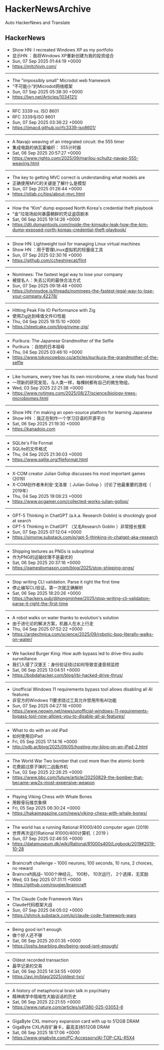 # HackerNewsArchive
Auto HackerNews and Translate

## HackerNews
* Show HN: I recreated Windows XP as my portfolio
* 显示HN ：我将Windows XP重新创建为我的投资组合
* Sun, 07 Sep 2025 01:44:19 +0000
* https://mitchivin.com/
----
* The "impossibly small" Microdot web framework
* “不可能小”的Microdot网络框架
* Sun, 07 Sep 2025 05:38:30 +0000
* https://lwn.net/Articles/1034121/
----
* RFC 3339 vs. ISO 8601
* RFC 3339与ISO 8601
* Sun, 07 Sep 2025 03:36:22 +0000
* https://ijmacd.github.io/rfc3339-iso8601/
----
* A Navajo weaving of an integrated circuit: the 555 timer
* 集成电路的纳瓦霍编织： 555计时器
* Sat, 06 Sep 2025 20:57:27 +0000
* https://www.righto.com/2025/09/marilou-schultz-navajo-555-weaving.html
----
* The key to getting MVC correct is understanding what models are
* 正确使用MVC的关键是了解什么是模型
* Sun, 07 Sep 2025 01:26:44 +0000
* https://stlab.cc/tips/about-mvc.html
----
* How the “Kim” dump exposed North Korea's credential theft playbook
* “金”垃圾场如何暴露朝鲜的凭证盗窃剧本
* Sat, 06 Sep 2025 19:14:26 +0000
* https://dti.domaintools.com/inside-the-kimsuky-leak-how-the-kim-dump-exposed-north-koreas-credential-theft-playbook/
----
* Show HN: Lightweight tool for managing Linux virtual machines
* Show HN ：用于管理Linux虚拟机的轻量级工具
* Sun, 07 Sep 2025 02:30:16 +0000
* https://github.com/ccheshirecat/flint
----
* Nominees: The fastest legal way to lose your company
* 被提名人：失去公司的最快合法方式
* Sun, 07 Sep 2025 09:18:48 +0000
* https://johnnydoe.is/threads/nominees-the-fastest-legal-way-to-lose-your-company.42278/
----
* Hitting Peak File IO Performance with Zig
* 使用Zig达到峰值文件IO性能
* Thu, 04 Sep 2025 19:15:10 +0000
* https://steelcake.com/blog/nvme-zig/
----
* Purikura: The Japanese Grandmother of the Selfie
* Purikura ：自拍的日本祖母
* Thu, 04 Sep 2025 03:46:10 +0000
* https://www.tokyocowboy.co/articles/purikura-the-grandmother-of-the-selfie
----
* Like humans, every tree has its own microbiome, a new study has found
* 一项新的研究发现，与人类一样，每棵树都有自己的微生物组，
* Wed, 03 Sep 2025 22:21:38 +0000
* https://www.nytimes.com/2025/08/27/science/biology-trees-microbiomes.html
----
* Show HN: I'm making an open-source platform for learning Japanese
* Show HN ：我正在制作一个学习日语的开源平台
* Sat, 06 Sep 2025 21:19:30 +0000
* https://kanadojo.com
----
* SQLite's File Format
* SQLite的文件格式
* Thu, 04 Sep 2025 21:36:03 +0000
* https://www.sqlite.org/fileformat.html
----
* X-COM creator Julian Gollop discusses his most important games (2019)
* X-COM创作者朱利安·戈洛普（ Julian Gollop ）讨论了他最重要的游戏（ 2019年）
* Thu, 04 Sep 2025 19:08:23 +0000
* https://www.pcgamer.com/collected-works-julian-gollop/
----
* GPT-5 Thinking in ChatGPT (a.k.a. Research Goblin) is shockingly good at search
* GPT-5 Thinking in ChatGPT （又名Research Goblin ）非常擅长搜索
* Sun, 07 Sep 2025 07:12:04 +0000
* https://simonw.substack.com/p/gpt-5-thinking-in-chatgpt-aka-research
----
* Shipping textures as PNGs is suboptimal
* 作为PNG的运输纹理不是最优的
* Sat, 06 Sep 2025 20:37:16 +0000
* https://gamesbymason.com/blog/2025/stop-shipping-pngs/
----
* Stop writing CLI validation. Parse it right the first time
* 停止编写CLI验证。第一次就正确解析
* Sat, 06 Sep 2025 18:20:26 +0000
* https://hackers.pub/@hongminhee/2025/stop-writing-cli-validation-parse-it-right-the-first-time
----
* A robot walks on water thanks to evolution's solution
* 由于进化论的解决方案，机器人在水上行走
* Thu, 04 Sep 2025 07:52:22 +0000
* https://arstechnica.com/science/2025/09/robotic-bug-literally-walks-on-water/
----
* We hacked Burger King: How auth bypass led to drive-thru audio surveillance
* 我们入侵了汉堡王：身份验证绕过如何导致变速音频监控
* Sat, 06 Sep 2025 13:04:51 +0000
* https://bobdahacker.com/blog/rbi-hacked-drive-thrus/
----
* Unofficial Windows 11 requirements bypass tool allows disabling all AI features
* 非官方的Windows 11要求绕过工具允许禁用所有AI功能
* Sun, 07 Sep 2025 04:27:18 +0000
* https://www.neowin.net/news/unofficial-windows-11-requirements-bypass-tool-now-allows-you-to-disable-all-ai-features/
----
* What to do with an old iPad
* 如何使用旧iPad
* Fri, 05 Sep 2025 17:14:16 +0000
* http://odb.ar/blog/2025/09/05/hosting-my-blog-on-an-iPad-2.html
----
* The World War Two bomber that cost more than the atomic bomb
* 花费超过原子弹的二战轰炸机
* Tue, 02 Sep 2025 22:26:25 +0000
* https://www.bbc.com/future/article/20250829-the-bomber-that-became-ww2s-most-expensive-weapon
----
* Playing Viking Chess with Whale Bones
* 用鲸骨玩维京象棋
* Fri, 05 Sep 2025 06:30:24 +0000
* https://hakaimagazine.com/news/viking-chess-with-whale-bones/
----
* The world has a running Rational R1000/400 computer again (2019)
* 世界再次运行Rational R1000/400计算机（ 2019 ）
* Sun, 07 Sep 2025 02:46:55 +0000
* https://datamuseum.dk/wiki/Rational/R1000s400/Logbook/2019#2019-10-28
----
* Braincraft challenge – 1000 neurons, 100 seconds, 10 runs, 2 choices, no reward
* Braincraft挑战– 1000个神经元， 100秒， 10次运行， 2个选择，无奖励
* Wed, 03 Sep 2025 07:31:11 +0000
* https://github.com/rougier/braincraft
----
* The Claude Code Framework Wars
* Claude代码框架大战
* Sun, 07 Sep 2025 04:05:02 +0000
* https://shmck.substack.com/p/claude-code-framework-wars
----
* Being good isn't enough
* 做个好人还不够
* Sat, 06 Sep 2025 20:01:35 +0000
* https://joshs.bearblog.dev/being-good-isnt-enough/
----
* Oldest recorded transaction
* 最早记录的交易
* Sat, 06 Sep 2025 14:34:55 +0000
* https://avi.im/blag/2025/oldest-txn/
----
* A history of metaphorical brain talk in psychiatry
* 精神病学中隐喻性大脑谈话的历史
* Sat, 06 Sep 2025 22:21:55 +0000
* https://www.nature.com/articles/s41380-025-03053-6
----
* GigaByte CXL memory expansion card with up to 512GB DRAM
* GigaByte CXL内存扩展卡，最高支持512GB DRAM
* Sat, 06 Sep 2025 18:17:06 +0000
* https://www.gigabyte.com/PC-Accessory/AI-TOP-CXL-R5X4
----

